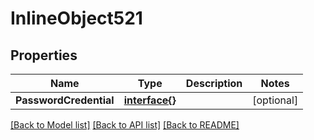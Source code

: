 # InlineObject521

## Properties

Name | Type | Description | Notes
------------ | ------------- | ------------- | -------------
**PasswordCredential** | [**interface{}**](.md) |  | [optional] 

[[Back to Model list]](../README.md#documentation-for-models) [[Back to API list]](../README.md#documentation-for-api-endpoints) [[Back to README]](../README.md)


